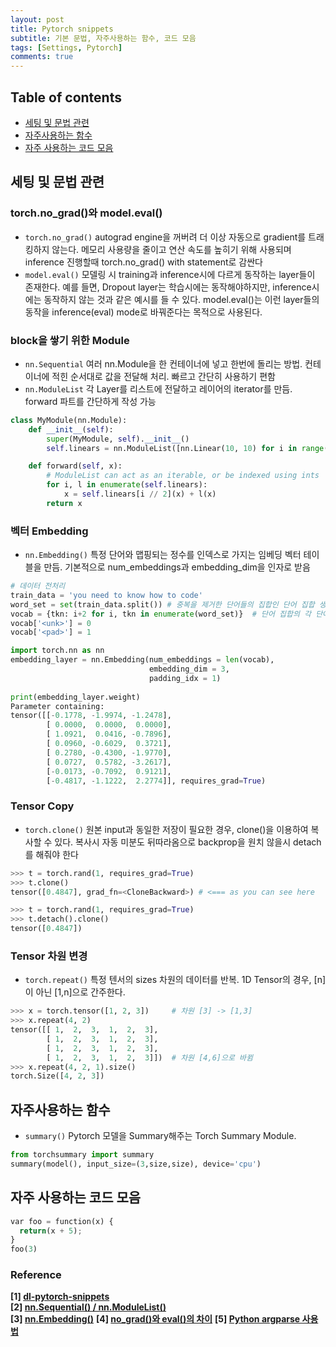 ```yaml
---
layout: post
title: Pytorch snippets
subtitle: 기본 문법, 자주사용하는 함수, 코드 모음
tags: [Settings, Pytorch]
comments: true
---
```


## Table of contents
- [세팅 및 문법 관련](#세팅-및-문법-관련)
- [자주사용하는 함수](#자주사용하는-함수)
- [자주 사용하는 코드 모음](#자주-사용하는-코드-모음)  

## 세팅 및 문법 관련  
### torch.no_grad()와 model.eval()
- `torch.no_grad()` autograd engine을 꺼버려 더 이상 자동으로 gradient를 트래킹하지 않는다. 메모리 사용량을 줄이고 연산 속도를 높히기 위해 사용되며 inference 진행할때 torch.no_grad() with statement로 감싼다
- `model.eval()` 모델링 시 training과 inference시에 다르게 동작하는 layer들이 존재한다. 예를 들면, Dropout layer는 학습시에는 동작해야하지만, inference시에는 동작하지 않는 것과 같은 예시를 들 수 있다. model.eval()는 이런 layer들의 동작을 inference(eval) mode로 바꿔준다는 목적으로 사용된다. 


### block을 쌓기 위한 Module  
- `nn.Sequential` 여러 nn.Module을 한 컨테이너에 넣고 한번에 돌리는 방법. 컨테이너에 적힌 순서대로 값을 전달해 처리. 빠르고 간단히 사용하기 편함
- `nn.ModuleList` 각 Layer를 리스트에 전달하고 레이어의 iterator를 만듬. forward 파트를 간단하게 작성 가능  

```python
class MyModule(nn.Module):
    def __init__(self):
        super(MyModule, self).__init__()
        self.linears = nn.ModuleList([nn.Linear(10, 10) for i in range(10)])

    def forward(self, x):
        # ModuleList can act as an iterable, or be indexed using ints
        for i, l in enumerate(self.linears):
            x = self.linears[i // 2](x) + l(x)
        return x  
```

### 벡터 Embedding  
- `nn.Embedding()` 특정 단어와 맵핑되는 정수를 인덱스로 가지는 임베딩 벡터 테이블을 만듬. 기본적으로 num_embeddings과 embedding_dim을 인자로 받음

```python
# 데이터 전처리
train_data = 'you need to know how to code'
word_set = set(train_data.split()) # 중복을 제거한 단어들의 집합인 단어 집합 생성.
vocab = {tkn: i+2 for i, tkn in enumerate(word_set)}  # 단어 집합의 각 단어에 고유한 정수 맵핑.
vocab['<unk>'] = 0
vocab['<pad>'] = 1
```  
  
```python
import torch.nn as nn
embedding_layer = nn.Embedding(num_embeddings = len(vocab), 
                               embedding_dim = 3,
                               padding_idx = 1)
                               
print(embedding_layer.weight)
Parameter containing:
tensor([[-0.1778, -1.9974, -1.2478],
        [ 0.0000,  0.0000,  0.0000],
        [ 1.0921,  0.0416, -0.7896],
        [ 0.0960, -0.6029,  0.3721],
        [ 0.2780, -0.4300, -1.9770],
        [ 0.0727,  0.5782, -3.2617],
        [-0.0173, -0.7092,  0.9121],
        [-0.4817, -1.1222,  2.2774]], requires_grad=True)
```

### Tensor Copy
- `torch.clone()` 원본 input과 동일한 저장이 필요한 경우, clone()을 이용하여 복사할 수 있다. 복사시 자동 미분도 뒤따라옴으로 backprop을 원치 않을시 detach를 해줘야 한다  

```python
>>> t = torch.rand(1, requires_grad=True)
>>> t.clone()
tensor([0.4847], grad_fn=<CloneBackward>) # <=== as you can see here

>>> t = torch.rand(1, requires_grad=True)
>>> t.detach().clone()
tensor([0.4847])
```

### Tensor 차원 변경
- `torch.repeat()` 특정 텐서의 sizes 차원의 데이터를 반복. 1D Tensor의 경우, [n]이 아닌 [1,n]으로 간주한다.

```python
>>> x = torch.tensor([1, 2, 3])     # 차원 [3] -> [1,3]
>>> x.repeat(4, 2)
tensor([[ 1,  2,  3,  1,  2,  3],
        [ 1,  2,  3,  1,  2,  3],
        [ 1,  2,  3,  1,  2,  3],
        [ 1,  2,  3,  1,  2,  3]])  # 차원 [4,6]으로 바뀜
>>> x.repeat(4, 2, 1).size()
torch.Size([4, 2, 3])
```

## 자주사용하는 함수
- `summary()` Pytorch 모델을 Summary해주는 Torch Summary Module.

```python
from torchsummary import summary
summary(model(), input_size=(3,size,size), device='cpu')
```


## 자주 사용하는 코드 모음

```python
var foo = function(x) {
  return(x + 5);
}
foo(3)
```

### Reference
**[1] [dl-pytorch-snippets](https://gaussian37.github.io/dl-pytorch-snippets/#dataloader%EC%9D%98-pin_memory-1)**  
**[2] [nn.Sequential() / nn.ModuleList()](https://gaussian37.github.io/dl-pytorch-snippets/#dataloader%EC%9D%98-pin_memory-1)**  
**[3] [nn.Embedding()](https://wikidocs.net/64779)** 
**[4] [no_grad()와 eval()의 차이](https://coffeedjimmy.github.io/pytorch/2019/11/05/pytorch_nograd_vs_train_eval/)** 
**[5] [Python argparse 사용법](https://greeksharifa.github.io/references/2019/02/12/argparse-usage/)** 


